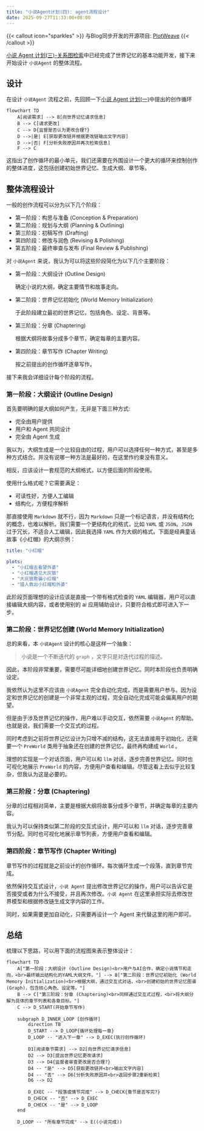 ```yaml
---
title: "小说Agent计划(四): agent流程设计"
date: 2025-09-27T11:33:00+08:00
---
```


{{< callout icon="sparkles" >}}
  与Blog同步开发的开源项目: [PlotWeave](https://github.com/shadow3aaa/PlotWeave)
{{< /callout >}}

[小说 Agent 计划(三)-关系图检索](../小说agent计划三)中已经完成了世界记忆的基本功能开发，接下来开始设计 `小说Agent` 的整体流程。

<!--more-->

## 设计

在设计 `小说Agent` 流程之前，先回顾一下[小说 Agent 计划(一)](../小说agent计划一#问题所在)中提出的创作循环

```mermaid
flowchart TD
    A[阅读需求] --> B[向世界记忆请求信息]
    B --> C[请求更改]
    C --> D{监督是否认为更改合理?}
    D -->|是| E[获取更改链并根据更改链输出文字内容]
    D -->|否| F[分析失败原因并再次检索信息]
    F --> C
```

这指出了创作循环的最小单元，我们还需要在外围设计一个更大的循环来控制创作的整体进度，这包括创建初始世界记忆、生成大纲、章节等。

## 整体流程设计

一般的创作流程可以分为以下几个阶段：

- 第一阶段：构思与准备 (Conception & Preparation)
- 第二阶段：规划与大纲 (Planning & Outlining)
- 第三阶段：初稿写作 (Drafting)
- 第四阶段：修改与润色 (Revising & Polishing)
- 第五阶段：最终审查与发布 (Final Review & Publishing)

对 `小说Agent` 来说，我认为可以将这些阶段简化为以下几个主要阶段：

- 第一阶段：大纲设计 (Outline Design)

  确定小说的大纲，确定主要情节和故事走向。

- 第二阶段：世界记忆初始化 (World Memory Initialization)

  于此阶段建立最初的世界记忆，包括角色、设定、背景等。

- 第三阶段：分章 (Chaptering)

  根据大纲将故事分成多个章节，确定每章的主要内容。

- 第四阶段：章节写作 (Chapter Writing)

  按之前提出的创作循环逐章写作。

接下来我会详细设计每个阶段的流程。

### 第一阶段：大纲设计 (Outline Design)

首先要明确的是大纲如何产生，无非是下面三种方式:

- 完全由用户提供
- 用户和 Agent 共同设计
- 完全由 Agent 生成

我以为，大纲生成是一个比较自由的过程，用户可以选择任何一种方式，甚至是多种方式结合。并没有说哪一种方法是最好的，在这里作约束没有意义。

相反，应该设计一套规范的大纲格式，以方便后面的阶段使用。

使用什么格式呢？它需要满足：

- 可读性好，方便人工编辑
- 结构化，方便程序解析

那直接使用 `Markdown` 就不行，因为 `Markdown` 只是一个标记语言，并没有结构化的概念，也难以解析。我们需要一个更结构化的格式，比如 `YAML` 或 `JSON`。`JSON` 过于冗长，不适合人工编辑，因此我选择 `YAML` 作为大纲的格式。下面是经典童话故事《小红帽》的大纲示例：

```yaml
title: "小红帽"

plots:
  - "小红帽去看望外婆"
  - "小红帽遇见大灰狼"
  - "大灰狼欺骗小红帽"
  - "猎人救出小红帽和外婆"
```

此阶段页面理想的设计应该是直接一个带有格式检查的 `YAML` 编辑器，用户可以直接编辑大纲内容，或者使用别的 ai 应用辅助设计，只要符合格式即可进入下一步。

### 第二阶段：世界记忆创建 (World Memory Initialization)

总的来看，本 `小说Agent` 设计的核心是这样一个抽象：

> 小说是一个不断迭代的 `graph` ，文字只是对迭代过程的描述。

因此，本阶段非常重要，需要尽可能详细地创建世界记忆。同时本阶段也负责明确设定。

我依然认为这里不应该由 `小说Agent` 完全自动化完成，而是需要用户参与。因为设定和世界记忆的创建是一个非常主观的过程，完全自动化完成可能会偏离用户的期望。

但是由于涉及世界记忆的操作，用户难以手动交互，依然需要 `小说Agent` 的帮助。也就是说，我们需要一个交互式的过程。

同时考虑到之前将世界记忆设计为只增不减的结构，这无法直接用于初始化，还需要一个 `PreWorld` 类用于抽象还在创建的世界记忆，最终再构建成 `World` 。

理想的实现是一个对话页面，用户可以和 `llm` 对话，逐步完善世界记忆。同时也可视化地展示 `PreWorld` 的内容，方便用户查看和编辑。尽管这看上去似乎比较复杂，但我认为这是必要的。

### 第三阶段：分章 (Chaptering)

分章的过程相对简单，主要是根据大纲将故事分成多个章节，并确定每章的主要内容。

我认为可以保持类似第二阶段的交互式设计，用户可以和 `llm` 对话，逐步完善章节分配。同时也可视化地展示章节列表，方便用户查看和编辑。

### 第四阶段：章节写作 (Chapter Writing)

章节写作的过程就是之前设计的创作循环。每次循环生成一个段落，直到章节完成。

依然保持交互式设计，`小说 Agent` 提出修改世界记忆的操作，用户可以告诉它是否接受或者为什么不接受，并且再次修改。`小说 Agent` 在这里承担实际去修改世界模型和根据修改链生成文字内容的工作。

同时，如果需要更加自动化，只需要再设计一个 Agent 来代替这里的用户即可。

## 总结

梳理以下思路，可以用下面的流程图来表示整体设计：

```mermaid
flowchart TD
    A["第一阶段：大纲设计 (Outline Design)<br>用户与AI合作，确定小说情节和走向，<br>最终输出结构化的YAML大纲文件。"] --> B["第二阶段：世界记忆初始化 (World Memory Initialization)<br>根据大纲，通过交互式对话，<br>创建初始的世界记忆图谱(Graph)，包含核心角色、设定等。"]
    B --> C["第三阶段：分章 (Chaptering)<br>同样通过交互式过程，<br>将大纲分解为具体的章节列表和各章目标。"]
    C --> D_START(开始章节写作)

    subgraph D_INNER_LOOP [创作循环]
        direction TB
        D_START --> D_LOOP{循环处理每一章}
        D_LOOP -- "进入下一章" --> D_EXEC(执行创作循环)

        D1[阅读章节需求] --> D2[向世界记忆请求信息]
        D2 --> D3[提出世界记忆更改请求]
        D3 --> D4{监督者审查更改是否合理?}
        D4 -- "是" --> D5[获取更改链并<br>输出文字内容]
        D4 -- "否" --> D6[分析失败原因并<br>返回步骤2重新检索]
        D6 --> D2

        D_EXEC -- "段落或情节完成" --> D_CHECK{章节是否写完?}
        D_CHECK -- "否" --> D_EXEC
        D_CHECK -- "是" --> D_LOOP
    end

    D_LOOP -- "所有章节完成" --> E((小说完成))
```

